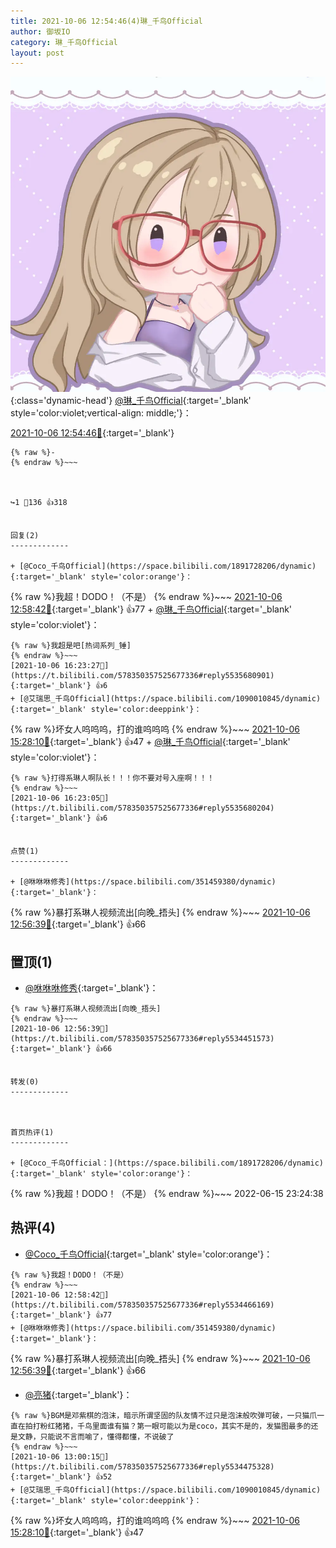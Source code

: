 ```yaml
---
title: 2021-10-06 12:54:46(4)琳_千鸟Official
author: 御坂IO
category: 琳_千鸟Official
layout: post
---
```


![img](/images/c0a88f85ebd0d056f37b114e0748e69556c8b488.jpg){:class='dynamic-head'}
[@琳_千鸟Official](https://space.bilibili.com/1620923329/dynamic){:target='_blank' style='color:violet;vertical-align: middle;'}：

[2021-10-06 12:54:46🔗](https://t.bilibili.com/578350357525677336){:target='_blank'}

~~~
{% raw %}-
{% endraw %}~~~



↪️1 💬136 👍318


回复(2)
-------------

+ [@Coco_千鸟Official](https://space.bilibili.com/1891728206/dynamic){:target='_blank' style='color:orange'}：
~~~
{% raw %}我超！DODO！（不是）
{% endraw %}~~~
[2021-10-06 12:58:42🔗](https://t.bilibili.com/578350357525677336#reply5534466169){:target='_blank'} 👍77
    + [@琳_千鸟Official](https://space.bilibili.com/1620923329/dynamic){:target='_blank' style='color:violet'}：
~~~
{% raw %}我超是吧[热词系列_锤]
{% endraw %}~~~
[2021-10-06 16:23:27🔗](https://t.bilibili.com/578350357525677336#reply5535680901){:target='_blank'} 👍6
+ [@艾瑞思_千鸟Official](https://space.bilibili.com/1090010845/dynamic){:target='_blank' style='color:deeppink'}：
~~~
{% raw %}坏女人呜呜呜，打的谁呜呜呜
{% endraw %}~~~
[2021-10-06 15:28:10🔗](https://t.bilibili.com/578350357525677336#reply5535348704){:target='_blank'} 👍47
    + [@琳_千鸟Official](https://space.bilibili.com/1620923329/dynamic){:target='_blank' style='color:violet'}：
~~~
{% raw %}打得系琳人啊队长！！！你不要对号入座啊！！！
{% endraw %}~~~
[2021-10-06 16:23:05🔗](https://t.bilibili.com/578350357525677336#reply5535680204){:target='_blank'} 👍6


点赞(1)
-------------

+ [@咻咻咻修秀](https://space.bilibili.com/351459380/dynamic){:target='_blank'}：
~~~
{% raw %}暴打系琳人视频流出[向晚_捂头]
{% endraw %}~~~
[2021-10-06 12:56:39🔗](https://t.bilibili.com/578350357525677336#reply5534451573){:target='_blank'} 👍66


置顶(1)
-------------

+ [@咻咻咻修秀](https://space.bilibili.com/351459380/dynamic){:target='_blank'}：
~~~
{% raw %}暴打系琳人视频流出[向晚_捂头]
{% endraw %}~~~
[2021-10-06 12:56:39🔗](https://t.bilibili.com/578350357525677336#reply5534451573){:target='_blank'} 👍66


转发(0)
-------------



首页热评(1)
-------------

+ [@Coco_千鸟Official：](https://space.bilibili.com/1891728206/dynamic){:target='_blank' style='color:orange'}：
~~~
{% raw %}我超！DODO！（不是）
{% endraw %}~~~
2022-06-15 23:24:38


热评(4)
-------------

+ [@Coco_千鸟Official](https://space.bilibili.com/1891728206/dynamic){:target='_blank' style='color:orange'}：
~~~
{% raw %}我超！DODO！（不是）
{% endraw %}~~~
[2021-10-06 12:58:42🔗](https://t.bilibili.com/578350357525677336#reply5534466169){:target='_blank'} 👍77
+ [@咻咻咻修秀](https://space.bilibili.com/351459380/dynamic){:target='_blank'}：
~~~
{% raw %}暴打系琳人视频流出[向晚_捂头]
{% endraw %}~~~
[2021-10-06 12:56:39🔗](https://t.bilibili.com/578350357525677336#reply5534451573){:target='_blank'} 👍66
+ [@亮猪](https://space.bilibili.com/758140/dynamic){:target='_blank'}：
~~~
{% raw %}BGM是邓紫棋的泡沫，暗示所谓坚固的队友情不过只是泡沫般吹弹可破，一只猫爪一直在拍打粉红猪猪，千鸟里面谁有猫？第一眼可能以为是coco，其实不是的，发猫图最多的还是文静，只能说不言而喻了，懂得都懂，不说破了
{% endraw %}~~~
[2021-10-06 13:00:15🔗](https://t.bilibili.com/578350357525677336#reply5534475328){:target='_blank'} 👍52
+ [@艾瑞思_千鸟Official](https://space.bilibili.com/1090010845/dynamic){:target='_blank' style='color:deeppink'}：
~~~
{% raw %}坏女人呜呜呜，打的谁呜呜呜
{% endraw %}~~~
[2021-10-06 15:28:10🔗](https://t.bilibili.com/578350357525677336#reply5535348704){:target='_blank'} 👍47


